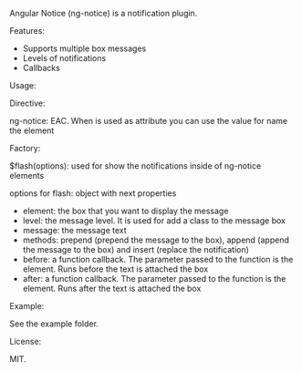 Angular Notice (ng-notice) is a notification plugin.

Features:

- Supports multiple box messages
- Levels of notifications
- Callbacks

Usage:
  
Directive:

ng-notice: EAC. When is used as attribute you can use the value for name the element

Factory:

$flash(options): used for show the notifications inside of ng-notice elements 

options for flash: object with next properties

- element: the box that you want to display the message
- level: the message level. It is used for add a class to the message box
- message: the message text
- methods: prepend (prepend the message to the box), append (append the message to the box) and insert (replace the notification)
- before: a function callback. The parameter passed to the function is the element. Runs before the text is attached the box
- after: a function callback. The parameter passed to the function is the element. Runs after the text is attached the box
 

Example:

See the example folder.

License:

MIT.
